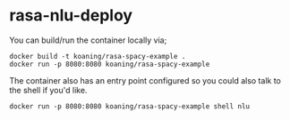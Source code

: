 # rasa-nlu-deploy 

You can build/run the container locally via; 

```
docker build -t koaning/rasa-spacy-example .
docker run -p 8080:8080 koaning/rasa-spacy-example
```

The container also has an entry point configured so you could
also talk to the shell if you'd like. 

```
docker run -p 8080:8080 koaning/rasa-spacy-example shell nlu
```
